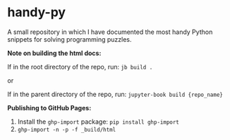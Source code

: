 # handy-py

A small repository in which I have documented the most handy Python snippets for solving programming puzzles.



**Note on building the html docs:**

If in the root directory of the repo, run:
`jb build .`

or 

If in the parent directory of the repo, run:
`jupyter-book build {repo_name}`


**Publishing to GitHub Pages:**

1. Install the `ghp-import` package: `pip install ghp-import`
2. `ghp-import -n -p -f _build/html`


<!-- Useful links:
- [YouTube Tut](https://youtu.be/lZ2FHTkyaMU)
 -->

